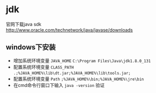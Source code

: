 

# jdk

官网下载java sdk http://www.oracle.com/technetwork/java/javase/downloads

## windows下安装

- 增加系统环境变量 `JAVA_HOME`  `C:\Program Files\Java\jdk1.8.0_131`
- 配置系统环境变量 `CLASS_PATH`  `.;%JAVA_HOME%\lib\dt.jar;%JAVA_HOME%\lib\tools.jar;`
- 配置系统环境变量 `Path`  `;%JAVA_HOME%\bin;%JAVA_HOME%\jre\bin`
- 在cmd命令行窗口下输入 `java -version` 验证
